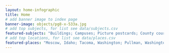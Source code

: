 ```yaml
---
layout: home-infographic
title: Home
# add banner image to index page 
banner-image: objects/pg8-x-533a.jpg
# add top subjects, for list see data/subjects.csv
featured-subjects: "Buildings; Campuses; Picture postcards; County courthouses; Farms; Schools"
# add top locations, for list see data/places.csv
featured-places: "Moscow, Idaho; Tacoma, Washington; Pullman, Washington; Spokane, Washington"
---
```


